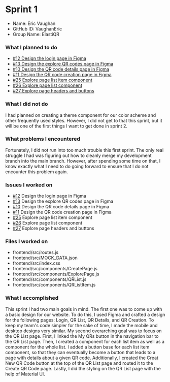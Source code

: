# Sprint 1

- Name: Eric Vaughan
- GitHub ID: VaughanEric
- Group Name: ElastiQR

### What I planned to do

- [#12 Design the login page in Figma](https://github.com/ElastiQR/ElastiQR/issues/12)
- [#13 Design the explore QR codes page in Figma](https://github.com/ElastiQR/ElastiQR/issues/13)
- [#10 Design the QR code details page in Figma](https://github.com/ElastiQR/ElastiQR/issues/10)
- [#11 Design the QR code creation page in Figma](https://github.com/ElastiQR/ElastiQR/issues/11)
- [#25 Explore page list item component](https://github.com/ElastiQR/ElastiQR/issues/25)
- [#26 Explore page list component](https://github.com/ElastiQR/ElastiQR/issues/26)
- [#27 Explore page headers and buttons](https://github.com/ElastiQR/ElastiQR/issues/27)

### What I did not do

I had planned on creating a theme component for our color scheme and other frequently used styles. However, I did not get to that this sprint, but it will be one of the first things I want to get done in sprint 2.

### What problems I encountered

Fortunately, I did not run into too much trouble this first sprint. The only real struggle I had was figuring out how to cleanly merge my development branch into the main branch. However, after spending some time on that, I know exactly what I need to do going forward to ensure that I do not encounter this problem again.

### Issues I worked on

- [#12](https://github.com/ElastiQR/ElastiQR/issues/12) Design the login page in Figma
- [#13](https://github.com/ElastiQR/ElastiQR/issues/13) Design the explore QR codes page in Figma
- [#10](https://github.com/ElastiQR/ElastiQR/issues/10) Design the QR code details page in Figma
- [#11](https://github.com/ElastiQR/ElastiQR/issues/11) Design the QR code creation page in Figma
- [#25](https://github.com/ElastiQR/ElastiQR/issues/25) Explore page list item component
- [#26](https://github.com/ElastiQR/ElastiQR/issues/26) Explore page list component
- [#27](https://github.com/ElastiQR/ElastiQR/issues/27) Explore page headers and buttons

### Files I worked on

- frontend/src/routes.js
- frontend/src/MOCK_DATA.json
- frontend/src/index.css
- frontend/src/components/CreatePage.js
- frontend/src/components/ExplorePage.js
- frontend/src/components/QRList.js
- frontend/src/components/QRListItem.js

### What I accomplished

This sprint I had two main goals in mind. The first one was to come up with a basic design for our website. To do this, I used Figma and crafted a design for the following pages: Login, QR List, QR Details, and QR Creation. To keep my team's code simpler for the sake of time, I made the mobile and desktop designs very similar. My second overarching goal was to focus on the QR List page. First, I linked the My QRs button in the navigation bar to the QR List page. Then, I created a component for each list item as well as a component for the whole list. I added a button base for each list item component, so that they can eventually become a button that leads to a page with details about a given QR code. Additionally, I created the Creat New QR Code button at the top of the QR List page and routed it to the Create QR Code page. Lastly, I did the styling on the QR List page with the help of Material UI.
